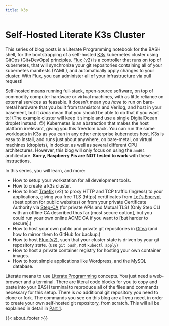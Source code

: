 ```yaml
---
title: k3s
---
```


# Self-Hosted Literate K3s Cluster

This series of blog posts is a Literate Programming notebook for the BASH shell,
for the bootstrapping of a self-hosted [K3s](https://www.k3s.io) kubernetes
cluster using GitOps (Git+DevOps) principles. [Flux (v2)](https://fluxcd.io/) is
a controller that runs on top of kubernetes, that will synchronize your git
repositories containing all of your kubernetes manifests (YAML), and
automatically apply changes to your cluster. With Flux, you can administer all
of your infrastructure via pull request!

Self-hosted means running full-stack, open-source software, on top of commodity
computer hardware or virtual machines, with as little reliance on external
services as feasable. It doesn't mean you *have* to run on bare-metal hardware
that you built from transistors and Verilog, and host in your basement, but it
*does* mean that you should be able to do that if you want to! (The example
cluster will keep it simple and use a single DigitalOcean droplet instead. 😉)
Kubernetes is an abstraction that makes the host platform irrelevant, giving you
this freedom back. You can run the same workloads in K3s as you can in any other
enterprise kubernetes host. K3s is easy to install, and runs just about
anywhere, on bare-metal, on virtual machines (droplets), in docker, as well as
several different CPU architectures. However, this blog will only focus on using
the `amd64` architecture. **Sorry, Raspberry Pis are NOT tested to work** with
these instructions. 

In this series, you will learn, and more:
 * How to setup your workstation for all development tools.
 * How to create a k3s cluster.
 * How to host [Traefik](https://traefik.io/) (v2) to proxy HTTP and TCP traffic
   (Ingress) to your applications, giving you free TLS (https) certificates from
   [Let's Encrypt](https://letsencrypt.org/) (best option for public websites)
   or from your private Certificate Authority via
   [Step-CA](https://smallstep.com/docs/step-ca) (for private APIs and Mutual
   TLS) (Only Step CLI with an offline CA described thus far [most secure
   option], but you could run your own online ACME CA if you want to [but harder
   to secure].)
 * How to host your own public and private git repositories in
[Gitea](https://gitea.io/) (and how to mirror them to GitHub for backup.)
 * How to host [Flux (v2)](https://fluxcd.io/), such that your cluster state is
   driven by your git repository state. (use `git push`, not `kubectl apply`)
 * How to host a private container registry for hosting your own container
   images.
 * How to host simple applications like Wordpress, and the MySQL database.

Literate means to use [Literate
Programming](https://en.wikipedia.org/wiki/Literate_programming) concepts. You
just need a web-browser and a terminal. There are literal code blocks for you to
copy and paste into your BASH terminal to reproduce all of the files and
commands necessary for this setup. There is *no* additional git repository you
need to clone or fork. The commands you see on this blog are all you need, in
order to create your own self-hosted git repository, from scratch. This will all
be explained in detail in [Part 1](/blog/k3s/k3s-01-setup/).

{{< about_footer >}}
